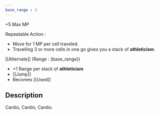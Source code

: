 ```yaml
---
base_range : 3
---
```


+5 Max MP

Repeatable Action :
  - Move for 1 MP per cell traveled.
  - Travelling 3 or more cells in one go gives you a stack of **athleticism**.

[[Alternate]] (Range : {base_range})
  - +1 Range per stack of **athleticism**
  - [[Jump]]
  - Becomes [[Used]]

## Description

Cardio, Cardio, Cardio.

